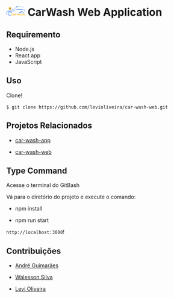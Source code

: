 # <img src="https://raw.githubusercontent.com/Walesson/car-wash-landingpage/develop/src/assets/images/logo-v1.png?w=512" heigt="50" width="50"> CarWash Web Application

## Requiremento

- Node.js
- React app
- JavaScript

## Uso

Clone!

```
$ git clone https://github.com/levioliveira/car-wash-web.git
```
## Projetos Relacionados

- [car-wash-app](https://github.com/Walesson/car-wash-app.git)

- [car-wash-web](https://github.com/Walesson/car-wash-web.git)

## Type Command

Acesse o terminal do GitBash

Vá para o diretório do projeto e execute o comando:
- npm install

- npm run start

`http://localhost:3000`!

## Contribuições

- [André Guimarães](https://github.com/Us3rRoot)

- [Walesson Silva](https://github.com/Walesson)

- [Levi Oliveira](https://github.com/levioliveira)
